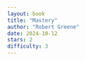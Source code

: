 ```yaml
---
layout: book
title: "Mastery"
author: "Robert Greene"
date: 2024-10-12
stars: 2
difficulty: 3
---
```

